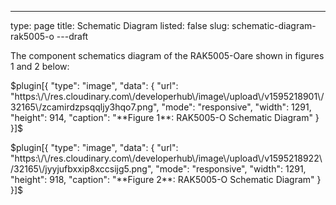 ---
type: page
title: Schematic Diagram
listed: false
slug: schematic-diagram-rak5005-o
---draft

The component schematics diagram of the RAK5005-Oare shown in figures 1 and 2 below:

$plugin[{
    "type": "image",
    "data": {
        "url": "https:\/\/res.cloudinary.com\/developerhub\/image\/upload\/v1595218901\/32165\/zcamirdzpsqqljy3hqo7.png",
        "mode": "responsive",
        "width": 1291,
        "height": 914,
        "caption": "**Figure 1**: RAK5005-O Schematic Diagram"
    }
}]$

$plugin[{
    "type": "image",
    "data": {
        "url": "https:\/\/res.cloudinary.com\/developerhub\/image\/upload\/v1595218922\/32165\/jyyjufbxxip8xccsijg5.png",
        "mode": "responsive",
        "width": 1291,
        "height": 918,
        "caption": "**Figure 2**: RAK5005-O Schematic Diagram"
    }
}]$

